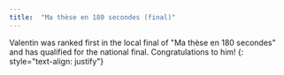 ```yaml
---
title:  "Ma thèse en 180 secondes (final)"
---
```

Valentin was ranked first in the local final of "Ma thèse en 180 secondes" and has qualified for the national final. Congratulations to him!
{: style="text-align: justify"}